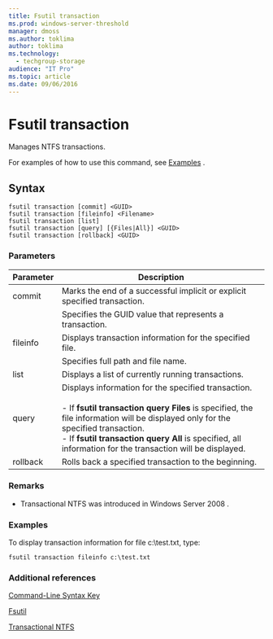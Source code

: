 ```yaml
---
title: Fsutil transaction
ms.prod: windows-server-threshold
manager: dmoss
ms.author: toklima
author: toklima
ms.technology:
  - techgroup-storage
audience: "IT Pro"
ms.topic: article
ms.date: 09/06/2016
---
```

# Fsutil transaction
Manages NTFS transactions.

For examples of how to use this command, see [Examples](#BKMK_examples) .

## Syntax

```
fsutil transaction [commit] <GUID>
fsutil transaction [fileinfo] <Filename>
fsutil transaction [list]
fsutil transaction [query] [{Files|All}] <GUID>
fsutil transaction [rollback] <GUID>

```

### Parameters

|Parameter|Description|
|-------------|---------------|
|commit|Marks the end of a successful implicit or explicit specified transaction.|
|<GUID>|Specifies the GUID value that represents a transaction.|
|fileinfo|Displays transaction information for the specified file.|
|<Filename>|Specifies full path and file name.|
|list|Displays a list of currently running transactions.|
|query|Displays information for the specified transaction.<br /><br />-   If **fsutil transaction query Files** is specified, the file information will be displayed only for the specified transaction.<br />-   If **fsutil transaction query All** is specified, all information for the transaction will be displayed.|
|rollback|Rolls back a specified transaction to the beginning.|

### Remarks

-   Transactional NTFS was introduced in  Windows Server 2008 .

### <a name="BKMK_examples"></a>Examples
To display transaction information for file c:\test.txt, type:

```
fsutil transaction fileinfo c:\test.txt  
```

### Additional references
[Command-Line Syntax Key](../Command-Line-Syntax-Key.md)

[Fsutil](Fsutil.md)

[Transactional NTFS](http://go.microsoft.com/fwlink/?LinkID=165402)


